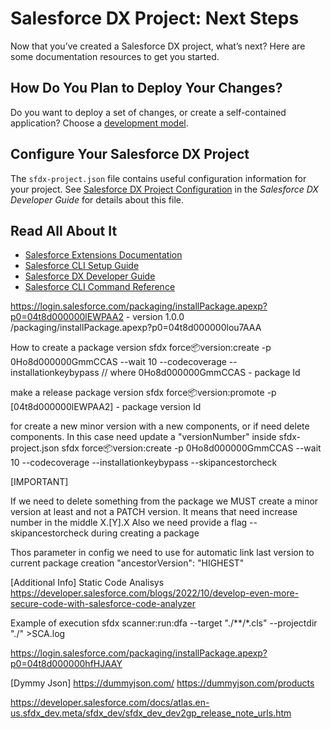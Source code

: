 # Salesforce DX Project: Next Steps

Now that you’ve created a Salesforce DX project, what’s next? Here are some documentation resources to get you started.

## How Do You Plan to Deploy Your Changes?

Do you want to deploy a set of changes, or create a self-contained application? Choose a [development model](https://developer.salesforce.com/tools/vscode/en/user-guide/development-models).

## Configure Your Salesforce DX Project

The `sfdx-project.json` file contains useful configuration information for your project. See [Salesforce DX Project Configuration](https://developer.salesforce.com/docs/atlas.en-us.sfdx_dev.meta/sfdx_dev/sfdx_dev_ws_config.htm) in the _Salesforce DX Developer Guide_ for details about this file.

## Read All About It

- [Salesforce Extensions Documentation](https://developer.salesforce.com/tools/vscode/)
- [Salesforce CLI Setup Guide](https://developer.salesforce.com/docs/atlas.en-us.sfdx_setup.meta/sfdx_setup/sfdx_setup_intro.htm)
- [Salesforce DX Developer Guide](https://developer.salesforce.com/docs/atlas.en-us.sfdx_dev.meta/sfdx_dev/sfdx_dev_intro.htm)
- [Salesforce CLI Command Reference](https://developer.salesforce.com/docs/atlas.en-us.sfdx_cli_reference.meta/sfdx_cli_reference/cli_reference.htm)


https://login.salesforce.com/packaging/installPackage.apexp?p0=04t8d000000lEWPAA2 - version 1.0.0
/packaging/installPackage.apexp?p0=04t8d000000lou7AAA


How to create a package version
sfdx force:package:version:create -p 0Ho8d000000GmmCCAS --wait 10 --codecoverage --installationkeybypass // where 0Ho8d000000GmmCCAS - package Id

make a release package version
sfdx force:package:version:promote -p [04t8d000000lEWPAA2] - package version Id


for create a new minor version with a new components, or if need delete components. In this case need update a "versionNumber" inside sfdx-project.json
sfdx force:package:version:create -p 0Ho8d000000GmmCCAS --wait 10 --codecoverage --installationkeybypass --skipancestorcheck

[IMPORTANT]

If we need to delete something from the package we MUST create a minor version at least and not a PATCH version. It means that need increase number in the middle X.[Y].X
Also we need provide a flag --skipancestorcheck during creating a package


Thos parameter in config we need to use for automatic link last version to current package creation "ancestorVersion": "HIGHEST"




[Additional Info]
Static Code Analisys
https://developer.salesforce.com/blogs/2022/10/develop-even-more-secure-code-with-salesforce-code-analyzer

Example of execution
sfdx scanner:run:dfa --target "./**/*.cls" --projectdir "./" >SCA.log



https://login.salesforce.com/packaging/installPackage.apexp?p0=04t8d000000hfHJAAY



[Dymmy Json]
https://dummyjson.com/
https://dummyjson.com/products

https://developer.salesforce.com/docs/atlas.en-us.sfdx_dev.meta/sfdx_dev/sfdx_dev_dev2gp_release_note_urls.htm